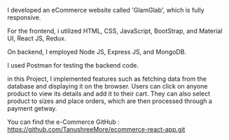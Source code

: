 I developed an eCommerce website called 'GlamGlab', which is fully responsive.

For the frontend, i utilized HTML, CSS, JavaScript, BootStrap, and Material UI, React JS, Redux.

 On backend, I employed Node JS, Express JS, and MongoDB.

I used Postman for testing the backend code.

in this Project, I implemented features such as fetching data from the database and displaying it on the browser. Users can click on anyone product to view its details and add it to their cart. They can also select product to sizes and place orders, which are then processed through a payment getway.

You can find the e-Commerce GitHub : https://github.com/TanushreeMore/ecommerce-react-app.git

